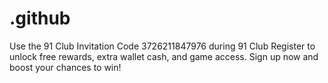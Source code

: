 # .github
Use the 91 Club Invitation Code 3726211847976 during 91 Club Register to unlock free rewards, extra wallet cash, and game access. Sign up now and boost your chances to win!
